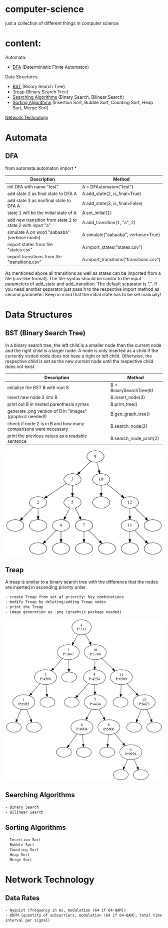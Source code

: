 # computer-science
just a collection of different things in computer science

# content:
Automata:

- [DFA](#dfa) (Deterministic Finite Automaton)

Data Structures:

- [BST](#bst) (Binary Search Tree)
- [Treap](#treap) (Binary Search Tree)
- [Searching Algorithms](#search_alg) (Binary Search, Bilinear Search)
- [Sorting Algorithms](#sort_alg) (Insertion Sort, Bubble Sort, Counting Sort, Heap Sort, Merge Sort)

[Network Technology](#net_tech)



# Automata

## DFA <a name="dfa"></a>
from automata.automaton import *

|Description | Method |
|------------|----------------|
|init DFA with name "test" | A = DFAutomaton("test") |
| add state 2 as final state to DFA A | A.add_state(2, is\_final=True) |
| add state 3 as nonfinal state to DFA A | A.add_state(3, is\_final=False) |
| state 1 will be the initial state of A | A.set\_initial(1) |
| add new transition from state 1 to state 2 with input "a" | A.add\_transition(1, "a", 2) |
| simulate A on word "aabaaba" (verbose mode) | A.simulate("aabaaba", verbose=True) |
| import states from file "states.csv" | A.import\_states("states.csv") |
| import transitions from file "transitions.csv" | A.import\_transitions("transitions.csv") |

As mentioned above all transitions as well as states can be imported from a file (csv-like format). The file-syntax should be similar to the input parameters of add\_state and add\_transition. The default separator is ",". If you need another separator just pass it to the respective import method as second parameter. Keep in mind that the initial state has to be set manually!


# Data Structures

## BST (Binary Search Tree) <a name="bst"></a>
In a binary search tree, the left child is a smaller node than the current node and the right child is a larger node. A node is only inserted as a child if the currently visited node does not have a right or left child. Otherwise, the respective child is set as the new current node until the respective child does not exist.

| Description | Method |
| ------------|--------|
| initialize the BST B with root 8 | B = BinarySearchTree(8)|
| insert new node 3 into B | B.insert_node(3) |
| print out B in nested parenthesis syntax | B.print_tree() |
| generate .png version of B in "images" (graphviz needed!) | B.gen\_graph\_tree() | 
| check if node 2 is in B and how many comparisons were necessary | B.search\_node(2) |
| print the previous values as a readable sentence | B.search\_node\_print(2)

![](datastructures/images/BST.png?raw=true)
    
## Treap <a name="treap"></a>
A treap is similar to a binary search tree with the difference that the nodes are inserted in ascending priority order.

    - create Treap from set af priority: key combinations
    - modify Treap by deleting/adding Treap nodes
    - print the Treap
    - image generation as .png (graphviz package needed)
![](datastructures/images/Treap.png?raw=true)
    
## Searching Algorithms <a name="search_alg"></a>
    - Binary Search
    - Bilinear Search
    
## Sorting Algorithms <a name="sort_alg"></a>
    - Insertion Sort
    - Bubble Sort
    - Counting Sort
    - Heap Sort
    - Merge Sort
    
# Network Technology <a name="net_tech"></a>

## Data Rates

    - Nyquist (frequency in Hz, modulation (64 if 64-QAM))
    - ODFM (quantity of subcarriers, modulation (64 if 64-QAM), total time interval per signal)